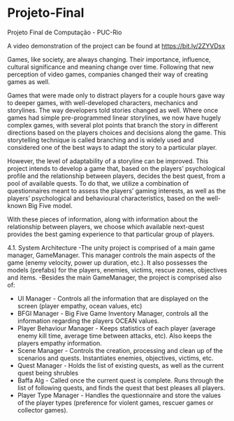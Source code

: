 # Projeto-Final
Projeto Final de Computação - PUC-Rio

  A video demonstration of the project can be found at <https://bit.ly/2ZYVDsx>

Games, like society, are always changing. Their importance, influence, cultural significance and meaning change over time. Following that new perception of video games, companies changed their way of creating games as well.

Games that were made only to distract players for a couple hours gave way to deeper games, with well-developed characters, mechanics and storylines. The way developers told stories changed as well. Where once games had simple pre-programmed linear storylines, we now have hugely complex games, with several plot points that branch the story in different directions based on the players choices and decisions along the game. This storytelling technique is called branching and is widely used and considered one of the best ways to adapt the story to a particular player.

However, the level of adaptability of a storyline can be improved. This project intends to develop a game that, based on the players’ psychological profile and the relationship between players, decides the best quest, from a pool of available quests. To do that, we utilize a combination of questionnaires meant to assess the players’ gaming interests, as well as the players’ psychological and behavioural characteristics, based on the well-known Big Five model.

With these pieces of information, along with information about the relationship between players, we choose which available next-quest provides the best gaming experience to that particular group of players.

4.1. System Architecture
-The unity project is comprised of a main game manager, GameManager. This manager controls the main aspects of the game (enemy velocity, power up duration, etc.). It also possesses the models (prefabs) for the players, enemies, victims, rescue zones, objectives and items.
-Besides the main GameManager, the project is comprised also of:
- UI Manager - Controls all the information that are displayed on the screen (player empathy, ocean values, etc)
- BFGI Manager - Big Five Game Inventory Manager, controls all the information regarding the players OCEAN values.
- Player Behaviour Manager - Keeps statistics of each player (average enemy kill time, average time between attacks, etc). Also keeps the players empathy information.
- Scene Manager - Controls the creation, processing and clean up of the scenarios and quests. Instantiates enemies, objectives, victims, etc.
- Quest Manager - Holds the list of existing quests, as well as the current quest being shrubles
- Baffa Alg - Called once the current quest is complete. Runs through the list of following quests, and finds the quest that best pleases all players.
- Player Type Manager - Handles the questionnaire and store the values of the player types (preference for violent games, rescuer games or collector games).
